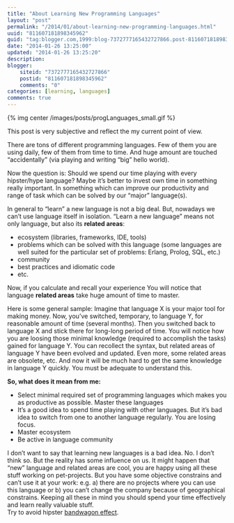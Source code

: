 ```yaml
---
title: "About Learning New Programming Languages"
layout: "post"
permalink: "/2014/01/about-learning-new-programming-languages.html"
uuid: "811607181898345962"
guid: "tag:blogger.com,1999:blog-7372777165432727866.post-811607181898345962"
date: "2014-01-26 13:25:00"
updated: "2014-01-26 13:25:20"
description: 
blogger:
    siteid: "7372777165432727866"
    postid: "811607181898345962"
    comments: "0"
categories: [learning, languages]
comments: true
---
```

{% img center /images/posts/progLanguages_small.gif %}



This post is very subjective and reflect the my current point of view.  
  
There are tons of different programming
languages. Few of them you are using daily, few of them from time to
time. And huge amount are touched “accidentally” (via playing and
writing “big” hello world).

Now the question is: Should we spend our
time playing with every hipster/hype language? Maybe it’s better to
invest own time in something really important. In something which can
improve our productivity and range of task which can be solved by our
“major” language(s).

In general to “learn” a new language is
not a big deal. But, nowadays we can’t use language itself in
isolation. “Learn a new language” means not only language, but also
its **related areas**:

-   ecosystem (libraries, frameworks,
    IDE, tools)
-   problems which can be solved with
    this language (some languages are well suited for the particular set
    of problems: Erlang, Prolog, SQL, etc.)
-   community
-   best practices and
    idiomatic code
-   etc.

Now, if you calculate and recall your
experience You will notice that language **related areas** take huge
amount of time to master.

Here is some general sample: Imagine
that language X is your major tool for making money. Now, you’ve
switched, temporary, to language Y, for reasonable amount of time
(several months). Then you switched back to language X and stick there
for long-long period of time. You will notice how you are loosing those
minimal knowledge (required to accomplish the tasks) gained for language
Y. You can recollect the syntax, but related areas of language Y
have been evolved and updated. Even more, some related areas are
obsolete, etc. And now it will be much hard to get the same knowledge in
language Y quickly. You must be adequate to understand this.

**So, what does it mean from me:**

-   Select minimal required set of
    programming languages which makes you as productive as possible.
    Master these languages
-   It’s a good idea to spend
    time playing with other languages. But it’s bad idea to switch from
    one to another language regularly. You are losing focus.
-   Master ecosystem
-   Be active in language
    community

I don’t want to say that learning new
languages is a bad idea. No. I don’t think so. But the reality has some
influence on us. It might happen that “new” language and related areas
are cool, you are happy using all these stuff working on pet-projects.
But you have some objective constrains and can’t use it at your work:
e.g. a) there are no projects where you can use this language or b) you
can’t change the company because of geographical constrains. Keeping all
these in mind you should spend your time effectively and learn
really valuable stuff.   
Try to avoid hipster [bandwagon effect].

  [bandwagon effect]: http://en.wikipedia.org/wiki/Bandwagon_effect